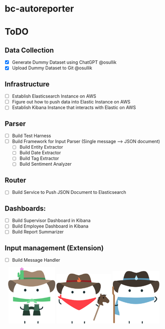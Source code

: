 # bc-autoreporter

# ToDO

## Data Collection
- [X] Generate Dummy Dataset using ChatGPT @osullik
- [X] Upload Dummy Dataset to Git @osullik

## Infrastructure
- [ ] Establish Elasticsearch Instance on AWS
- [ ] Figure out how to push data into Elastic Instance on AWS
- [ ] Establish Kibana Instance that interacts with Elastic on AWS

## Parser
- [ ] Build Test Harness
- [ ] Build Framework for Input Parser (Single message --> JSON document)
  - [ ] Build Entity Extractor
  - [ ] Build Date Extractor
  - [ ] Build Tag Extractor
  - [ ] Build Sentiment Analyzer
  
## Router
- [ ] Build Service to Push JSON Document to Elasticsearch

## Dashboards:
- [ ] Build Supervisor Dashboard in Kibana
- [ ] Build Employee Dashboard in Kibana
- [ ] Build Report Summarizer

## Input management (Extension)
- [ ] Build Message Handler
  
  

<p align="center">
  <img src="https://github.com/osullik/bc-autoreporter/blob/main/green%20watcher%20marshie.svg" width="150" >
  <img src="https://github.com/osullik/bc-autoreporter/blob/main/red%20rider%20marshie.svg" width="175">
  <img src="https://github.com/osullik/bc-autoreporter/blob/main/blue%20hiker%20marshie.svg" width="150">
</p>
